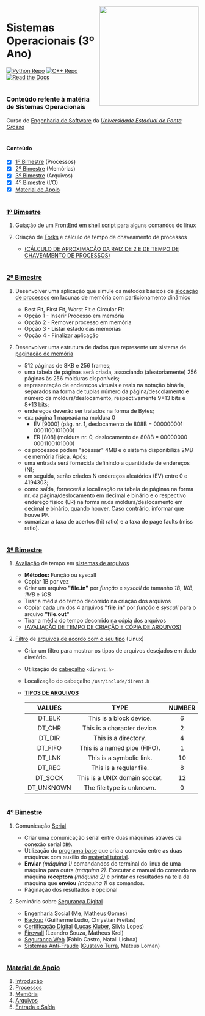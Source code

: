 <img align="right" width="260" height="260" src="https://upload.wikimedia.org/wikipedia/commons/3/35/Tux.svg">

# Sistemas Operacionais (3º Ano)

[![Python Repo](https://img.shields.io/badge/python%20repo-up%20to%20date-brightgreen.svg)](https://github.com/eduschadesoares/pythonCodes) [![C++ Repo](https://img.shields.io/badge/c++%20repo-up%20to%20date-blue.svg)](https://github.com/eduschadesoares/cCodes) [![Read the Docs](https://img.shields.io/badge/docs-check%20out-red.svg)](http://deinfo.uepg.br/~arion/MaterialDeApoio.html)

#

### Conteúdo refente à matéria de Sistemas Operacionais
Curso de [Engenharia de Software](http://www.uepg.br/catalogo/cursos/2016/bachareleminformatica.pdf) da *[Universidade Estadual de Ponta Grossa](https://portal.uepg.br/)*

#

#### Conteúdo 
- [x] [1º Bimestre](#1º-bimestre) (Processos)
- [x] [2º Bimestre](#2º-bimestre) (Memórias)
- [x] [3º Bimestre](#3º-bimestre) (Arquivos)
- [x] [4º Bimestre](#4º-bimestre) (I/O)
- [x] [Material de Apoio](#material-de-apoio)
 
# 

### [1º Bimestre](https://github.com/eduschadesoares/sistemasOperacionais/tree/master/1%C2%BA%20Bimestre)
1) Guiação de um [FrontEnd em shell script](https://github.com/eduschadesoares/sistemasOperacionais/blob/master/1%C2%BA%20Bimestre/Trabalho%20Script/Trabalho_Script) para alguns comandos do linux


2) Criação de [Forks](https://github.com/eduschadesoares/sistemasOperacionais/blob/master/1%C2%BA%20Bimestre/Trabalho%20Fork/Trabalho_Fork.cpp) e cálculo de tempo de chaveamento de processos
   * [(CÁLCULO DE APROXIMAÇÃO DA RAIZ DE 2 E DE TEMPO DE CHAVEAMENTO DE PROCESSOS)](https://github.com/eduschadesoares/sistemasOperacionais/blob/master/1%C2%BA%20Bimestre/Trabalho%20Fork/Trabalho%20SO%20-%201%C2%BA%20Bimestre%20-%20Processos.pdf)

# 

### [2º Bimestre](https://github.com/eduschadesoares/sistemasOperacionais/tree/master/2%C2%BA%20Bimestre)
1) Desenvolver uma aplicação que simule os métodos básicos de [alocação de processos](https://github.com/eduschadesoares/sistemasOperacionais/tree/master/2%C2%BA%20Bimestre/Dynamic%20process%20allocator%20simulator) em lacunas de memória com particionamento dinâmico
   * Best Fit, First Fit, Worst Fit e Circular Fit  
   * Opção 1 - Inserir Processo em memória
   * Opção 2 - Remover processo em memória
   * Opção 3 - Listar estado das memórias
   * Opção 4 - Finalizar aplicação
   
   
2) Desenvolver uma estrutura de dados que represente um sistema de [paginação de memória](https://github.com/eduschadesoares/sistemasOperacionais/tree/master/2%C2%BA%20Bimestre/Pagina%C3%A7%C3%A3o)
   - 512 páginas de 8KB e 256 frames;
   - uma tabela de páginas será criada, associando (aleatoriamente) 256 páginas às 256 molduras disponíveis;
   - representação de endereços virtuais e reais na notação binária, separados na forma de tuplas número da página/descolamento e número da moldura/deslocamento, respectivamente 9+13 bits e 8+13 bits;
   - endereços deverão ser tratados na forma de Bytes;
   - ex.: página 1 mapeada na moldura 0
     - EV [9000] (pág. nr. 1, deslocamento de 808B = 000000001 0001100101000)
     - ER [808] (moldura nr. 0, deslocamento de 808B = 00000000 0001100101000)
   - os processos podem "acessar" 4MB e o sistema disponibiliza 2MB de memória física.
Após:
   - uma entrada será fornecida definindo a quantidade de endereços (N);
   - em seguida, serão criados N endereços aleatórios (EV) entre 0 e 4194303;
   - como saída, fornecerá a localização na tabela de páginas na forma nr. da página/deslocamento em decimal e binário e o respectivo endereço físico (ER) na forma nr.da moldura/deslocamento em decimal e binário, quando houver. Caso contrário, informar que houve PF.
   - sumarizar a taxa de acertos (hit ratio) e a taxa de page faults (miss ratio).
  
# 

### [3º Bimestre](https://github.com/eduschadesoares/sistemasOperacionais/tree/master/3%C2%BA%20Bimestre)
1) [Avaliação](https://github.com/eduschadesoares/sistemasOperacionais/blob/master/3%C2%BA%20Bimestre/Cria%C3%A7%C3%A3o%20e%20C%C3%B3pias%20de%20Arquivos/Trabalho%20SO%20-%203%C2%BA%20Bimestre%20-%20Arquivos.pdf) de tempo em [sistemas de arquivos](https://github.com/eduschadesoares/sistemasOperacionais/blob/master/3%C2%BA%20Bimestre/Cria%C3%A7%C3%A3o%20e%20C%C3%B3pias%20de%20Arquivos/copiar.cpp)

   - **Métodos:** Função ou syscall
   - Copiar 1B por vez
   - Criar um arquivo **"file.in"** por *função* e *syscall* de tamanho *1B*, *1KB*, *1MB* e *1GB*
   - Tirar a média do tempo decorrido na criação dos arquivos
   - Copiar cada um dos 4 arquivos **"file.in"** por *função* e *syscall* para o arquivo **"file.out"**
   - Tirar a média do tempo decorrido na cópia dos arquivos
   - [(AVALIAÇÃO DE TEMPO DE CRIAÇÃO E CÓPIA DE ARQUIVOS)](https://github.com/eduschadesoares/sistemasOperacionais/blob/master/3%C2%BA%20Bimestre/Cria%C3%A7%C3%A3o%20e%20C%C3%B3pias%20de%20Arquivos/Trabalho%20SO%20-%203%C2%BA%20Bimestre%20-%20Arquivos.pdf)


2) [Filtro](https://github.com/eduschadesoares/sistemasOperacionais/blob/master/3%C2%BA%20Bimestre/Tipos%20de%20Arquivos%20Linux/FilesType.cpp) de [arquivos de acordo com o seu tipo](https://github.com/eduschadesoares/sistemasOperacionais/tree/master/3%C2%BA%20Bimestre/Tipos%20de%20Arquivos%20Linux) (Linux)

    - Criar um filtro para mostrar os tipos de arquivos desejados em dado diretório.
    - Utilização do [cabeçalho](https://www.gnu.org/software/libc/manual/html_node/Directory-Entries.html) ```<dirent.h>```
    - Localização do cabeçalho ```/usr/include/dirent.h```
    
    - [**TIPOS DE ARQUIVOS**](https://www.systutorials.com/docs/linux/man/2-getdents/)
    
      | VALUES  | TYPE | NUMBER |
      | :---: | :---: | :---: |
      | DT_BLK | This is a block device. | 6 |
      | DT_CHR | This is a character device. | 2 |
      | DT_DIR | This is a directory. | 4 |
      | DT_FIFO | This is a named pipe (FIFO). | 1 |
      | DT_LNK | This is a symbolic link. | 10 |
      | DT_REG | This is a regular file. | 8 |
      | DT_SOCK | This is a UNIX domain socket. | 12 |
      | DT_UNKNOWN | The file type is unknown. | 0 |
    
# 

### [4º Bimestre](https://github.com/eduschadesoares/sistemasOperacionais/tree/master/4%C2%BA%20Bimestre)
1) Comunicação [Serial](https://github.com/eduschadesoares/sistemasOperacionais/blob/master/4%C2%BA%20Bimestre/IO%20-%20Serial/serial.c)

    - Criar uma comunicação serial entre duas máquinas através da conexão serial ```DB9```.
    - Utilização do [programa base](https://github.com/eduschadesoares/sistemasOperacionais/blob/master/4%C2%BA%20Bimestre/IO%20-%20Serial/io-serial(base).c) que cria a conexão entre as duas máquinas com auxílio do [material tutorial](https://github.com/eduschadesoares/sistemasOperacionais/blob/master/4%C2%BA%20Bimestre/IO%20-%20Serial/serial.pdf).
    - **Enviar** *(máquina 1)* comandandos do terminal do linux de uma máquina para outra *(máquina 2)*. Executar o manual do comando na máquina **receptora** *(máquina 2)* e printar os resultados na tela da máquina que **enviou** *(máquina 1)* os comandos.
    - Páginação dos resultados é opcional

2) Seminário sobre [Segurança Digital](https://github.com/eduschadesoares/sistemasOperacionais/tree/master/4%C2%BA%20Bimestre/Semin%C3%A1rio%20Seguran%C3%A7a%20Digital)
    - [Engenharia Social](https://github.com/eduschadesoares/sistemasOperacionais/blob/master/4%C2%BA%20Bimestre/Semin%C3%A1rio%20Seguran%C3%A7a%20Digital/Engenharia%20Social%20-%20Eduardo%20Soares%20e%20Matheus%20Gomes.pdf) ([Me](https://github.com/eduschadesoares), [Matheus Gomes](https://github.com/gomesmat))
    - [Backup](https://github.com/eduschadesoares/sistemasOperacionais/blob/master/4%C2%BA%20Bimestre/Semin%C3%A1rio%20Seguran%C3%A7a%20Digital/Backup%20-%20Guilherme%20L%C3%BAdio%20e%20Chrystian%20Freitas.pdf) (Guilherme Lúdio, Chrystian Freitas)
    - [Certificação Digital](https://github.com/eduschadesoares/sistemasOperacionais/blob/master/4%C2%BA%20Bimestre/Semin%C3%A1rio%20Seguran%C3%A7a%20Digital/Certifica%C3%A7%C3%A3o%20Digital%20-%20Lucas%20Kluber%20e%20Silvia%20Lopes.pdf) ([Lucas Kluber](https://github.com/klubas), Silvia Lopes)
    - [Firewall](https://github.com/eduschadesoares/sistemasOperacionais/blob/master/4%C2%BA%20Bimestre/Semin%C3%A1rio%20Seguran%C3%A7a%20Digital/Firewall%20-%20Leandro%20Souza%20e%20Matheus%20Krol.pdf) (Leandro Souza, Matheus Krol)
    - [Segurança Web](https://github.com/eduschadesoares/sistemasOperacionais/blob/master/4%C2%BA%20Bimestre/Semin%C3%A1rio%20Seguran%C3%A7a%20Digital/Seguran%C3%A7a%20Web%20-%20F%C3%A1bio%20Castro%20e%20Natali%20Lisboa.pdf) (Fábio Castro, Natali Lisboa)
    - [Sistemas Anti-Fraude](https://github.com/eduschadesoares/sistemasOperacionais/blob/master/4%C2%BA%20Bimestre/Semin%C3%A1rio%20Seguran%C3%A7a%20Digital/Sistemas%20Anti-Fraude%20-%20Gustavo%20Turra%20e%20Mateus%20Loman.pdf) ([Gustavo Turra](https://github.com/gustavo-tp), Mateus Loman)

#

### [Material de Apoio](https://github.com/eduschadesoares/sistemasOperacionais/tree/master/Material%20de%20Apoio)
1) [Introdução](https://github.com/eduschadesoares/sistemasOperacionais/blob/master/Material%20de%20Apoio/1%20-%20Introdu%C3%A7%C3%A3o.pdf)
2) [Processos](https://github.com/eduschadesoares/sistemasOperacionais/blob/master/Material%20de%20Apoio/2%20-%20Processos.pdf)
3) [Memória](https://github.com/eduschadesoares/sistemasOperacionais/blob/master/Material%20de%20Apoio/3%20-%20Mem%C3%B3ria.pdf)
4) [Arquivos](https://github.com/eduschadesoares/sistemasOperacionais/blob/master/Material%20de%20Apoio/4%20-%20Arquivos.pdf)
5) [Entrada e Saída](https://github.com/eduschadesoares/sistemasOperacionais/blob/master/Material%20de%20Apoio/5%20-%20Entrada%20e%20Sa%C3%ADda.pdf)
